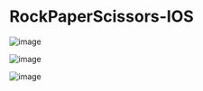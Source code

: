 # RockPaperScissors-IOS

![image](https://github.com/user-attachments/assets/04c61246-854f-4f72-ad0e-849ba53b00c4)

![image](https://github.com/user-attachments/assets/c9ecb637-418a-4687-a8b2-2e8d6752e92a)

![image](https://github.com/user-attachments/assets/9e156c17-faf2-4b99-a3ed-631bce1ff9e1)
